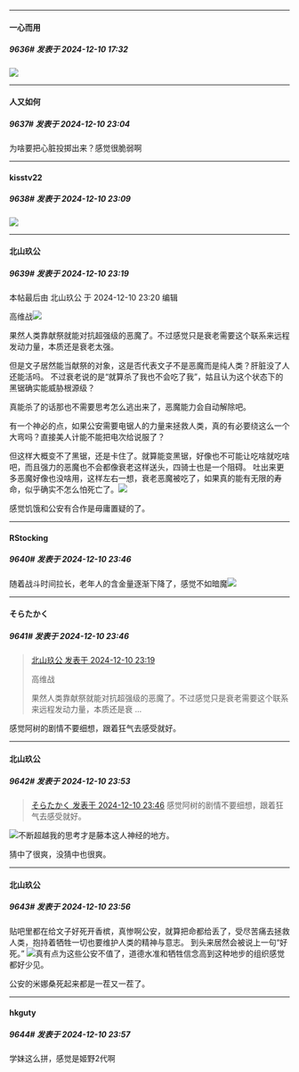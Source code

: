﻿
*****

####  一心而用  
##### 9636#       发表于 2024-12-10 17:32

<img src="https://p.sda1.dev/20/53f4f0b5be251d962e1076da754712ba/image.jpg" referrerpolicy="no-referrer">


*****

####  人又如何  
##### 9637#       发表于 2024-12-10 23:04

为啥要把心脏投掷出来？感觉很脆弱啊


*****

####  kisstv22  
##### 9638#       发表于 2024-12-10 23:09

<img src="https://static.saraba1st.com/image/smiley/face2017/037.png" referrerpolicy="no-referrer">


*****

####  北山玖公  
##### 9639#       发表于 2024-12-10 23:19

 本帖最后由 北山玖公 于 2024-12-10 23:20 编辑 

高维战<img src="https://static.saraba1st.com/image/smiley/face2017/067.png" referrerpolicy="no-referrer">

果然人类靠献祭就能对抗超强级的恶魔了。不过感觉只是衰老需要这个联系来远程发动力量，本质还是衰老太强。

但是文子居然能当献祭的对象，这是否代表文子不是恶魔而是纯人类？肝脏没了人还能活吗。
不过衰老说的是“就算杀了我也不会吃了我”，姑且认为这个状态下的黑锯确实能威胁根源级？

真能杀了的话那也不需要思考怎么逃出来了，恶魔能力会自动解除吧。

有一个神必的点，如果公安需要电锯人的力量来拯救人类，真的有必要绕这么一个大弯吗？直接美人计能不能把电次给说服了？

但这样大概变不了黑锯，还是卡住了。就算能变黑锯，好像也不可能让吃啥就吃啥吧，而且强力的恶魔也不会都像衰老这样送头，四骑士也是一个阻碍。
吐出来更多恶魔好像也没啥用，这样左右一想，衰老恶魔被吃了，如果真的能有无限的寿命，似乎确实不怎么怕死亡了。<img src="https://static.saraba1st.com/image/smiley/face2017/040.png" referrerpolicy="no-referrer">

感觉饥饿和公安有合作是毋庸置疑的了。


*****

####  RStocking  
##### 9640#       发表于 2024-12-10 23:46

随着战斗时间拉长，老年人的含金量逐渐下降了，感觉不如暗魔<img src="https://static.saraba1st.com/image/smiley/face2017/067.png" referrerpolicy="no-referrer">


*****

####  そらたかく  
##### 9641#       发表于 2024-12-10 23:46

<blockquote><a href="httphttps://bbs.saraba1st.com/2b/forum.php?mod=redirect&amp;goto=findpost&amp;pid=66892749&amp;ptid=2043244" target="_blank">北山玖公 发表于 2024-12-10 23:19</a>

高维战

果然人类靠献祭就能对抗超强级的恶魔了。不过感觉只是衰老需要这个联系来远程发动力量，本质还是衰 ...</blockquote>
感觉阿树的剧情不要细想，跟着狂气去感受就好。


*****

####  北山玖公  
##### 9642#       发表于 2024-12-10 23:53

<blockquote><a href="httphttps://bbs.saraba1st.com/2b/forum.php?mod=redirect&amp;goto=findpost&amp;pid=66892887&amp;ptid=2043244" target="_blank">そらたかく 发表于 2024-12-10 23:46</a>
感觉阿树的剧情不要细想，跟着狂气去感受就好。</blockquote>
<img src="https://static.saraba1st.com/image/smiley/face2017/067.png" referrerpolicy="no-referrer">不断超越我的思考才是藤本这人神经的地方。

猜中了很爽，没猜中也很爽。

*****

####  北山玖公  
##### 9643#       发表于 2024-12-10 23:56

贴吧里都在给文子好死开香槟，真惨啊公安，就算把命都给丢了，受尽苦痛去拯救人类，抱持着牺牲一切也要维护人类的精神与意志。
到头来居然会被说上一句“好死。”
<img src="https://static.saraba1st.com/image/smiley/face2017/022.png" referrerpolicy="no-referrer">真有点为这些公安不值了，道德水准和牺牲信念高到这种地步的组织感觉都好少见。

公安的米娜桑死起来都是一茬又一茬了。

*****

####  hkguty  
##### 9644#       发表于 2024-12-10 23:57

学妹这么拼，感觉是姬野2代啊

